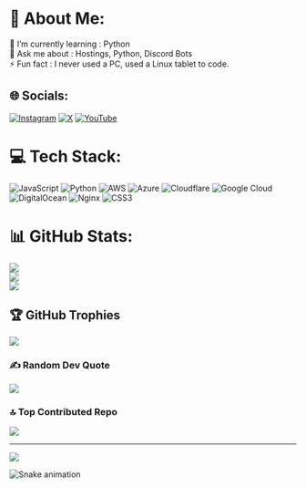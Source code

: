 # 💫 About Me:
🌱 I’m currently learning : Python<br>💬 Ask me about : Hostings, Python, Discord Bots<br>⚡ Fun fact : I never used a PC, used a Linux tablet to code.


## 🌐 Socials:
[![Instagram](https://img.shields.io/badge/Instagram-%23E4405F.svg?logo=Instagram&logoColor=white)](https://instagram.com/codewithperry) [![X](https://img.shields.io/badge/X-black.svg?logo=X&logoColor=white)](https://x.com/codewithperry) [![YouTube](https://img.shields.io/badge/YouTube-%23FF0000.svg?logo=YouTube&logoColor=white)](https://youtube.com/@codewithperry) 

# 💻 Tech Stack:
![JavaScript](https://img.shields.io/badge/javascript-%23323330.svg?style=for-the-badge&logo=javascript&logoColor=%23F7DF1E) ![Python](https://img.shields.io/badge/python-3670A0?style=for-the-badge&logo=python&logoColor=ffdd54) ![AWS](https://img.shields.io/badge/AWS-%23FF9900.svg?style=for-the-badge&logo=amazon-aws&logoColor=white) ![Azure](https://img.shields.io/badge/azure-%230072C6.svg?style=for-the-badge&logo=microsoftazure&logoColor=white) ![Cloudflare](https://img.shields.io/badge/Cloudflare-F38020?style=for-the-badge&logo=Cloudflare&logoColor=white) ![Google Cloud](https://img.shields.io/badge/GoogleCloud-%234285F4.svg?style=for-the-badge&logo=google-cloud&logoColor=white) ![DigitalOcean](https://img.shields.io/badge/DigitalOcean-%230167ff.svg?style=for-the-badge&logo=digitalOcean&logoColor=white) ![Nginx](https://img.shields.io/badge/nginx-%23009639.svg?style=for-the-badge&logo=nginx&logoColor=white) ![CSS3](https://img.shields.io/badge/css3-%231572B6.svg?style=for-the-badge&logo=css3&logoColor=white)
# 📊 GitHub Stats:
![](https://github-readme-stats.vercel.app/api?username=codewithperry&theme=radical&hide_border=false&include_all_commits=true&count_private=true)<br/>
![](https://github-readme-streak-stats.herokuapp.com/?user=codewithperry&theme=radical&hide_border=false)<br/>
![](https://github-readme-stats.vercel.app/api/top-langs/?username=codewithperry&theme=radical&hide_border=false&include_all_commits=true&count_private=true&layout=compact)

## 🏆 GitHub Trophies
![](https://github-profile-trophy.vercel.app/?username=codewithperry&theme=radical&no-frame=false&no-bg=false&margin-w=4)

### ✍️ Random Dev Quote
![](https://quotes-github-readme.vercel.app/api?type=horizontal&theme=radical)

### 🔝 Top Contributed Repo
![](https://github-contributor-stats.vercel.app/api?username=codewithperry&limit=5&theme=radical&combine_all_yearly_contributions=true)

---
[![](https://visitcount.itsvg.in/api?id=codewithperry&icon=3&color=1)](https://visitcount.itsvg.in)

<!-- Proudly created with GPRM ( https://gprm.itsvg.in ) -->
![Snake animation](https://raw.githubusercontent.com/codewithperry/codewithperry/output/github-contribution-grid-snake-dark.svg)
